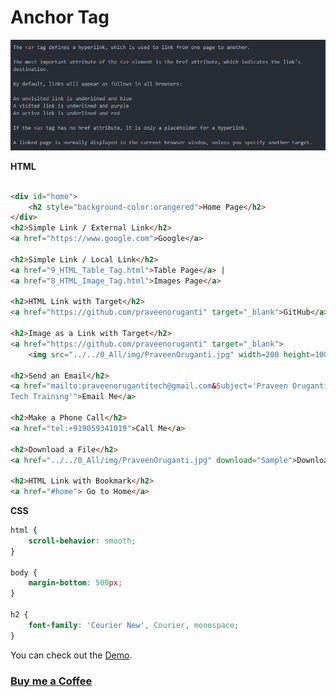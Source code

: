 # Anchor Tag

![screenshot of the app](https://raw.githubusercontent.com/praveenoruganti/praveenoruganti-html/master/11_Anchor/images/Anchor.PNG)


**HTML**

```HTML

<div id="home">
    <h2 style="background-color:orangered">Home Page</h2>
</div>
<h2>Simple Link / External Link</h2>
<a href="https://www.google.com">Google</a>

<h2>Simple Link / Local Link</h2>
<a href="9_HTML_Table_Tag.html">Table Page</a> |
<a href="8_HTML_Image_Tag.html">Images Page</a>

<h2>HTML Link with Target</h2>
<a href="https://github.com/praveenoruganti" target="_blank">GitHub</a>

<h2>Image as a Link with Target</h2>
<a href="https://github.com/praveenoruganti" target="_blank">
    <img src="../../0_All/img/PraveenOruganti.jpg" width=200 height=100 /></a>

<h2>Send an Email</h2>
<a href="mailto:praveenorugantitech@gmail.com&Subject='Praveen Oruganti
Tech Training'">Email Me</a>

<h2>Make a Phone Call</h2>
<a href="tel:+919059341019">Call Me</a>

<h2>Download a File</h2>
<a href="../../0_All/img/PraveenOruganti.jpg" download="Sample">Download</a>

<h2>HTML Link with Bookmark</h2>
<a href="#home"> Go to Home</a>

```

**CSS**

```CSS
html {
    scroll-behavior: smooth;
}

body {
    margin-bottom: 500px;
}

h2 {
    font-family: 'Courier New', Courier, monospace;
}
```

You can check out the [Demo](https://praveenoruganti.github.io/praveenoruganti-html/11_Anchor/Demo).


### [Buy me a Coffee](http://bit.ly/2WryDT8)